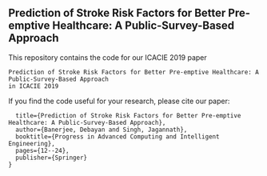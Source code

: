 ## Prediction of Stroke Risk Factors for Better Pre-emptive Healthcare: A Public-Survey-Based Approach

 This repository contains the code for our ICACIE 2019 paper
 
 ```Debayan Banerjee and Jagannath Singh
 Prediction of Stroke Risk Factors for Better Pre-emptive Healthcare: A Public-Survey-Based Approach
 in ICACIE 2019
 ```

If you find the code useful for your research, please cite our paper:

```{BibTeX}  {@incollection{banerjeeprediction,
  title={Prediction of Stroke Risk Factors for Better Pre-emptive Healthcare: A Public-Survey-Based Approach},
  author={Banerjee, Debayan and Singh, Jagannath},
  booktitle={Progress in Advanced Computing and Intelligent Engineering},
  pages={12--24},
  publisher={Springer}
}
